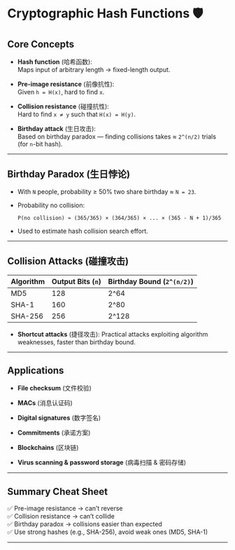 # Cryptographic Hash Functions 🛡️

## Core Concepts

- **Hash function** (哈希函数):  
    Maps input of arbitrary length → fixed-length output.
    
- **Pre-image resistance** (前像抗性):  
    Given `h = H(x)`, hard to find `x`.
    
- **Collision resistance** (碰撞抗性):  
    Hard to find `x ≠ y` such that `H(x) = H(y)`.
    
- **Birthday attack** (生日攻击):  
    Based on birthday paradox — finding collisions takes ≈ `2^(n/2)` trials (for `n`-bit hash).
    

---

## Birthday Paradox (生日悖论)

- With `N` people, probability ≥ 50% two share birthday ≈ `N = 23`.
    
- Probability no collision:
    
    ```
    P(no collision) ≈ (365/365) × (364/365) × ... × (365 - N + 1)/365
    ```
    
- Used to estimate hash collision search effort.
    

---

## Collision Attacks (碰撞攻击)

| Algorithm | Output Bits (`n`) | Birthday Bound (`2^(n/2)`) |
| --------- | ----------------- | -------------------------- |
| MD5       | 128               | 2^64                       |
| SHA-1     | 160               | 2^80                       |
| SHA-256   | 256               | 2^128                      |

- **Shortcut attacks** (捷径攻击): Practical attacks exploiting algorithm weaknesses, faster than birthday bound.
    

---

## Applications

- **File checksum** (文件校验)
    
- **MACs** (消息认证码)
    
- **Digital signatures** (数字签名)
    
- **Commitments** (承诺方案)
    
- **Blockchains** (区块链)
    
- **Virus scanning & password storage** (病毒扫描 & 密码存储)
    

---

## Summary Cheat Sheet

✅ Pre-image resistance → can’t reverse  
✅ Collision resistance → can’t collide  
✅ Birthday paradox → collisions easier than expected  
✅ Use strong hashes (e.g., SHA-256), avoid weak ones (MD5, SHA-1)

---
